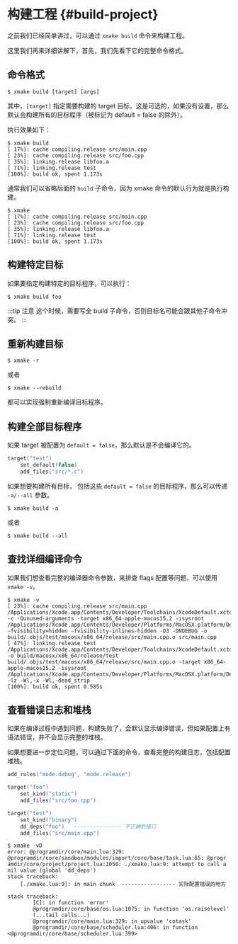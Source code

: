 # 构建工程 {#build-project}

之前我们已经简单讲过，可以通过 `xmake build` 命令来构建工程。

这里我们再来详细讲解下，首先，我们先看下它的完整命令格式。

## 命令格式

```console
$ xmake build [target] [args]
```

其中，`[target]` 指定需要构建的 target 目标，这是可选的，如果没有设置，那么默认会构建所有的目标程序（被标记为 default = false 的除外）。

执行效果如下：

```console
$ xmake build
[ 17%]: cache compiling.release src/main.cpp
[ 23%]: cache compiling.release src/foo.cpp
[ 35%]: linking.release libfoo.a
[ 71%]: linking.release test
[100%]: build ok, spent 1.173s
```

通常我们可以省略后面的 `build` 子命令，因为 xmake 命令的默认行为就是执行构建。

```console
$ xmake
[ 17%]: cache compiling.release src/main.cpp
[ 23%]: cache compiling.release src/foo.cpp
[ 35%]: linking.release libfoo.a
[ 71%]: linking.release test
[100%]: build ok, spent 1.173s
```

## 构建特定目标

如果要指定构建特定的目标程序，可以执行：

```console
$ xmake build foo
```

:::tip 注意
这个时候，需要写全 build 子命令，否则目标名可能会跟其他子命令冲突。
:::

## 重新构建目标

```console
$ xmake -r
```

或者

```console
$ xmake --rebuild
```

都可以实现强制重新编译目标程序。

## 构建全部目标程序

如果 target 被配置为 `default = false`，那么默认是不会编译它的。

```lua
target("test")
    set_default(false)
    add_files("src/*.c")
```

如果想要构建所有目标， 包括这些 `default = false` 的目标程序，那么可以传递 `-a/--all` 参数。

```console
$ xmake build -a
```

或者

```console
$ xmake build --all
```

## 查找详细编译命令

如果我们想查看完整的编译器命令参数，来排查 flags 配置等问题，可以使用 `xmake -v`。

```console
$ xmake -v
[ 23%]: cache compiling.release src/main.cpp
/Applications/Xcode.app/Contents/Developer/Toolchains/XcodeDefault.xctoolchain/usr/bin/clang -c -Qunused-arguments -target x86_64-apple-macos15.2 -isysroot /Applications/Xcode.app/Contents/Developer/Platforms/MacOSX.platform/Developer/SDKs/MacOSX15.2.sdk -fvisibility=hidden -fvisibility-inlines-hidden -O3 -DNDEBUG -o build/.objs/test/macosx/x86_64/release/src/main.cpp.o src/main.cpp
[ 47%]: linking.release test
/Applications/Xcode.app/Contents/Developer/Toolchains/XcodeDefault.xctoolchain/usr/bin/clang++ -o build/macosx/x86_64/release/test build/.objs/test/macosx/x86_64/release/src/main.cpp.o -target x86_64-apple-macos15.2 -isysroot /Applications/Xcode.app/Contents/Developer/Platforms/MacOSX.platform/Developer/SDKs/MacOSX15.2.sdk -lz -Wl,-x -Wl,-dead_strip
[100%]: build ok, spent 0.585s
```

## 查看错误日志和堆栈

如果在编译过程中遇到问题，构建失败了，会默认显示编译错误，但如果配置上有语法错误，并不会显示完整的堆栈。

如果想要进一步定位问题，可以通过下面的命令，查看完整的构建日志，包括配置堆栈。

```lua
add_rules("mode.debug", "mode.release")

target("foo")
    set_kind("static")
    add_files("src/foo.cpp")

target("test")
    set_kind("binary")
    dd_deps("foo")   --------------- 不正确的接口
    add_files("src/main.cpp")
```

```console
$ xmake -vD
error: @programdir/core/main.lua:329: @programdir/core/sandbox/modules/import/core/base/task.lua:65: @progr
amdir/core/project/project.lua:1050: ./xmake.lua:9: attempt to call a nil value (global 'dd_deps')
stack traceback:
    [./xmake.lua:9]: in main chunk  ----------------- 实际配置错误的地方

stack traceback:
        [C]: in function 'error'
        @programdir/core/base/os.lua:1075: in function 'os.raiselevel'
        (...tail calls...)
        @programdir/core/main.lua:329: in upvalue 'cotask'
        @programdir/core/base/scheduler.lua:406: in function <@programdir/core/base/scheduler.lua:399>
```

